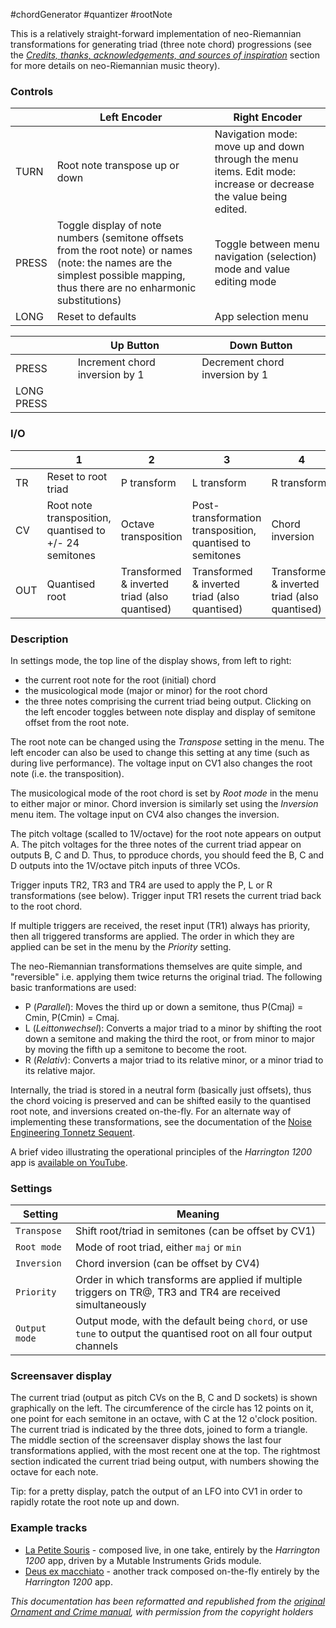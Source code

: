 #chordGenerator  #quantizer #rootNote  

This is a relatively straight-forward implementation of neo-Riemannian transformations for generating triad (three note chord) progressions (see the [_Credits, thanks, acknowledgements, and sources of inspiration_](#credits,-thanks,-acknowledgements,-and-sources-of-inspiration) section for more details on neo-Riemannian music theory).
### Controls

|       | Left Encoder                                                                                                                                                                  | Right Encoder                                                                                                     |
| ----- | ----------------------------------------------------------------------------------------------------------------------------------------------------------------------------- | ----------------------------------------------------------------------------------------------------------------- |
| TURN  | Root note transpose up or down                                                                                                                                                | Navigation mode: move up and down through the menu items. Edit mode: increase or decrease the value being edited. |
| PRESS | Toggle display of note numbers (semitone offsets from the root note) or names (note: the names are the simplest possible mapping, thus there are no enharmonic substitutions) | Toggle between menu navigation (selection) mode and value editing mode                                            |
| LONG  | Reset to defaults                                                                                                                                                             | App selection menu                                                                                                |

|            | Up Button                      | Down Button                    |
| ---------- | ------------------------------ | ------------------------------ |
| PRESS      | Increment chord inversion by 1 | Decrement chord inversion by 1 |
| LONG PRESS |                                |                                |

### I/O

|     | 1                                                      | 2                                             | 3                                                         | 4                                             |
| --- | ------------------------------------------------------ | --------------------------------------------- | --------------------------------------------------------- | --------------------------------------------- |
| TR  | Reset to root triad                                    | P transform                                   | L transform                                               | R transform                                   |
| CV  | Root note transposition, quantised to +/- 24 semitones | Octave transposition                          | Post-transformation transposition, quantised to semitones | Chord inversion                               |
| OUT | Quantised root                                         | Transformed & inverted triad (also quantised) | Transformed & inverted triad (also quantised)             | Transformed & inverted triad (also quantised) |

### Description

In settings mode, the top line of the display shows, from left to right:
 - the current root note for the root (initial) chord
 - the musicological mode (major or minor) for the root chord 
 - the three notes comprising the current triad being output. Clicking on the left encoder toggles between note display and display of semitone offset from the root note.

The root note can be changed using the _Transpose_ setting in the menu. The left encoder can also be used to change this setting at any time (such as during live performance). The voltage input on CV1 also changes the root note (i.e. the transposition).

The musicological mode of the root chord is set by _Root mode_ in the menu to either major or minor. Chord inversion is similarly set using the _Inversion_ menu item. The voltage input on CV4 also changes the inversion.

The pitch voltage (scalled to 1V/octave) for the root note appears on output A. The pitch voltages for the three notes of the current triad appear on outputs B, C and D. Thus, to pproduce chords, you should feed the B, C and D outputs into the 1V/octave pitch inputs of three VCOs. 

Trigger inputs TR2, TR3 and TR4 are used to apply the P, L or R transformations (see below). Trigger input TR1 resets the current triad back to the root chord.

If multiple triggers are received, the reset input (TR1) always has priority, then all triggered transforms are applied. The order in which they are applied can be set in the menu by the _Priority_ setting.

The neo-Riemannian transformations themselves are quite simple, and "reversible" i.e. applying them twice returns the original triad. The following basic tranformations are used:

- P (*Parallel*): Moves the third up or down a semitone, thus P(Cmaj) = Cmin, P(Cmin) = Cmaj.
- L (*Leittonwechsel*): Converts a major triad to a minor by shifting the root down a semitone and making the third the root, or from minor to major by moving the fifth up a semitone to become the root.
- R (*Relativ*): Converts a major triad to its relative minor, or a minor triad to its relative major.

Internally, the triad is stored in a neutral form (basically just offsets), thus the chord voicing is preserved and can be shifted easily to the quantised root note, and inversions created on-the-fly. For an alternate way of implementing these transformations, see the documentation of the [Noise Engineering Tonnetz Sequent](http://www.noiseengineering.us/tonnetz-sequent/).

A brief video illustrating the operational principles of the _Harrington 1200_ app is [available on YouTube](https://www.youtube.com/watch?v=sbaN6Xytl7o).
 
### Settings
|Setting|Meaning|
|---|---|
|`Transpose`|Shift root/triad in semitones (can be offset by CV1)|
|`Root mode`|Mode of root triad, either `maj` or `min`|
|`Inversion`|Chord inversion (can be offset by CV4)|
|`Priority`|Order in which transforms are applied if multiple triggers on TR@, TR3 and TR4 are received simultaneously|
|`Output mode`|Output mode, with the default being `chord`, or use `tune` to output the quantised root on all four output channels|

### Screensaver display

The current triad (output as pitch CVs on the B, C and D sockets) is shown graphically on the left. The circumference of the circle has 12 points on it, one point for each semitone in an octave, with C at the 12 o'clock position. The current triad is indicated by the three dots, joined to form a triangle. The middle section of the screensaver display shows the last four transformations applied, with the most recent one at the top. The rightmost section indicated the current triad being output, with numbers showing the octave for each note.

Tip: for a pretty display, patch the output of an LFO into CV1 in order to rapidly rotate the root note up and down.

### Example tracks

  - [La Petite Souris](https://soundcloud.com/bennelong-bicyclist/harrington-1200-petite-souris) - composed live, in one take, entirely by the _Harrington 1200_ app, driven by a Mutable Instruments Grids module.
  - [Deus ex macchiato](https://soundcloud.com/bennelong-bicyclist/deus-ex-macchiato) - another track composed on-the-fly entirely by the _Harrington 1200_ app.

*This documentation has been reformatted and republished from the [original Ornament and Crime manual](https://ornament-and-cri.me/user-manual-v1_3/), with permission from the copyright holders* 